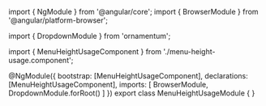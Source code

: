 import { NgModule } from '@angular/core';
import { BrowserModule } from '@angular/platform-browser';
  
import { DropdownModule } from 'ornamentum';
  
import { MenuHeightUsageComponent } from './menu-height-usage.component';

@NgModule({
 bootstrap: [MenuHeightUsageComponent],
 declarations: [MenuHeightUsageComponent],
 imports: [
    BrowserModule, 
    DropdownModule.forRoot()
  ]
})
export class MenuHeightUsageModule {
}
